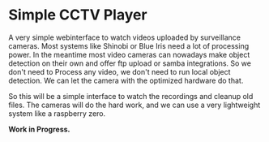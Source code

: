 # Simple CCTV Player

A very simple webinterface to watch videos uploaded by surveillance cameras.
Most systems like Shinobi or Blue Iris need a lot of processing power.
In the meantime most video cameras can nowadays make object detection on their own and offer ftp upload or samba
integrations.
So we don't need to Process any video, we don't need to run local object detection. We can let the camera with the
optimized hardware do that.

So this will be a simple interface to watch the recordings and cleanup old files. The cameras will do the hard work, and
we can use a very lightweight system like a raspberry zero.

**Work in Progress.**